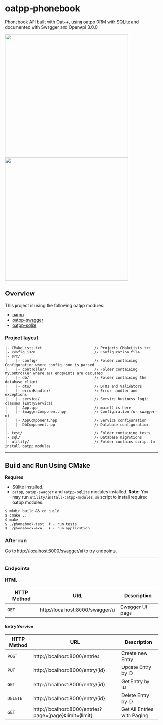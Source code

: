 # oatpp-phonebook

Phonebook API built with Oat++, using oatpp ORM with SQLite and documented with Swagger and OpenApi 3.0.0.

<img src="https://github.com/user-attachments/assets/7330a2b8-2627-478f-8e33-11f4c3cabd7c" width="405"><img src="https://github.com/user-attachments/assets/1b4fb0a8-3bc3-4b3d-a685-37811a86f31f" width="405">

## Overview

This project is using the following oatpp modules:

- [oatpp](https://github.com/oatpp/oatpp) 
- [oatpp-swagger](https://github.com/oatpp/oatpp-swagger)
- [oatpp-sqlite](https://github.com/oatpp/oatpp-sqlite)

### Project layout

```
|- CMakeLists.txt                        // Projects CMakeLists.txt
|- config.json                           // Configuration file
|- src/
|    |- config/                          // Folder containing Configuration where config.json is parsed
|    |- controller/                      // Folder containing MyController where all endpoints are declared
|    |- db/                              // Folder containing the database client
|    |- dto/                             // DTOs and Validators
|    |- errorHandler/                    // Error handler and exceptions
|    |- service/                         // Service business logic classes (EntryService)
|    |- App.cpp                          // main() is here
|    |- SwaggerComponent.hpp             // Configuration for swagger-ui
|    |- AppComponent.hpp                 // Service configuration
|    |- DbComponent.hpp                  // Database configuration
|    
|- test/                                 // Folder containing tests
|- sql/                                  // Database migrations
|- utility/                              // Folder contains script to install oatpp modules
```

---

## Build and Run Using CMake

**Requires** 

- SQlite installed.
- `oatpp`, `oatpp-swagger` and `oatpp-sqlite` modules installed.
**Note:** You may run `utility/install-oatpp-modules.sh` script to install required oatpp modules.

```
$ mkdir build && cd build
$ cmake ..
$ make 
$ ./phonebook-test  # - run tests.
$ ./phonebook-exe   # - run application.
```

### After run

Go to [http://localhost:8000/swagger/ui](http://localhost:8000/swagger/ui) to try endpoints.

---

### Endpoints 

#### HTML

|HTTP Method|URL|Description|
|---|---|---|
|`GET`|http://localhost:8000/swagger/ui | Swagger UI page |

#### Entry Service

|HTTP Method|URL|Description|
|---|---|---|
|`POST`|http://localhost:8000/entries | Create new Entry |
|`PUT`|http://localhost:8000/entry/{id} | Update Entry by ID |
|`GET`|http://localhost:8000/entry/{id} | Get Entry by ID |
|`DELETE`|http://localhost:8000/entry/{id} | Delete Entry by ID |
|`GET`|http://localhost:8000/entries?page={page}&limit={limit} | Get All Entries with Paging |
